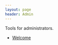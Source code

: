 ```yaml
---
layout: page
header: Admin
---
```


Tools for administrators.

* [Welcome](javascript:browserWelcome())

<script src="js/welcome.js"></script>
